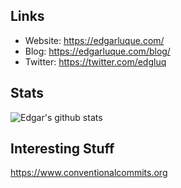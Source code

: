 ## Links

- Website: https://edgarluque.com/
- Blog: https://edgarluque.com/blog/
- Twitter: https://twitter.com/edgluq

## Stats

![Edgar's github stats](https://github-readme-stats.vercel.app/api?username=edg-l&show_icons=true&theme=tokyonight&include_all_commits=true)

## Interesting Stuff

https://www.conventionalcommits.org
